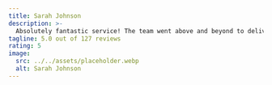 ```yaml
---
title: Sarah Johnson
description: >-
  Absolutely fantastic service! The team went above and beyond to deliver exactly what we needed. Professional, timely, and exceeded all expectations. Their attention to detail was remarkable and they kept us informed throughout the entire process.
tagline: 5.0 out of 127 reviews
rating: 5
image:
  src: ../../assets/placeholder.webp
  alt: Sarah Johnson
---
```

